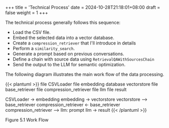+++
title = 'Technical Process'
date = 2024-10-28T21:18:01+08:00
draft = false
weight = 1
+++


The technical process generally follows this sequence:

- Load the CSV file.
- Embed the selected data into a vector database.
- Create a `compression_retriever` that I'll introduce in details
- Perform a `similarity_search`.
- Generate a prompt based on previous conversations.
- Define a chain with source data using `RetrievalQAWithSourcesChain`
- Send the output to the LLM for semantic optimization.

The following diagram illustrates the main work flow of the data processing.

{{< plantuml >}}
file CSVLoader
file embedding
database vectorstore
file base_retriever
file compression_retriever
file llm
file result

CSVLoader -> embedding
embedding -> vectorstore
vectorstore --> base_retriever
compression_retriever <- base_retriever
compression_retriever --> llm: prompt
llm -> result
{{< /plantuml >}}

Figure 5.1 Work Flow
